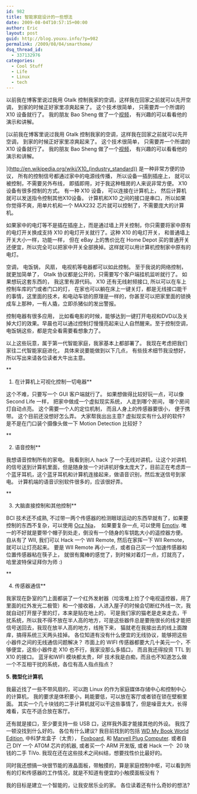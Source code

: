 ```yaml
---
id: 982
title: 智能家庭设计的一些想法
date: 2009-08-04T10:57:15+00:00
author: Eric
layout: post
guid: http://blog.youxu.info/?p=982
permalink: /2009/08/04/smarthome/
dsq_thread_id:
  - 337132976
categories:
  - Cool Stuff
  - Life
  - Linux
  - tech
---
```

以前我在博客里说过我用 Gtalk 控制我家的空调，这样我在回家之前就可以先开空调， 到家的时候正好家里凉爽起来了。 这个技术很简单， 只需要弄一个所谓的 X10 设备就行了。 我的朋友 Bao Sheng 做了一个[视频](http://forrestbao.blogspot.com/2008/09/control-your-home-appliance-thru.html)， 有兴趣的可以看看他的演示和讲解。

[以前我在博客里说过我用 Gtalk 控制我家的空调，这样我在回家之前就可以先开空调， 到家的时候正好家里凉爽起来了。 这个技术很简单， 只需要弄一个所谓的 X10 设备就行了。 我的朋友 Bao Sheng 做了一个[视频](http://forrestbao.blogspot.com/2008/09/control-your-home-appliance-thru.html)， 有兴趣的可以看看他的演示和讲解。

](http://en.wikipedia.org/wiki/X10_(industry_standard)) 是一种非常方便的协议， 所有的控制信号都通过家中的电源线传播， 所以设备一插到插座上， 就可以被控制，不需要另外布线， 即插即用，对于我这种租房的人来说非常方便。 X10 设备有很多控制的方式。 有一种 X10 设备， 可以连接在计算机上， 然后计算机就可以发送指令控制其他X10设备。 计算机和X10 之间的接口是串口，所以如果你觉得不爽，用单片机和一个 MAX232 芯片就可以控制了，不需要庞大的计算机。

如果家中的电灯等不是插在插座上，而是通过墙上开关控制，你只需要将家中原有的电灯开关换成支持 X10 的电灯开关就行了。这种 X10 的电灯开关， 和普通墙上开关大小一样，功能一样， 但在 eBay 上的售价比在 Home Depot 买的普通开关还便宜，所以完全可以把家中开关全部换掉。这样就可以用计算机控制家中原有的电灯。

空调， 电饭锅， 风扇， 电视机等电器都可以如此控制。 至于我说的网络控制，就更加简单了， Gtalk 协议都是公开的，只需要写个客户端挂机监听就行了。 如果想玩这套东西的， 我这里有源代码。 X10 还有无线射频接口, 所以可以在车上控制车库的门或者门口的灯， 在家也可以躺在床上一键关灯，都是无线接口能干的事情，这里面的技术，和电动车锁的原理是一样的，你甚至可以把家里面的锁换成车上那种，一有人撬，立即杀猪似的发出警报。

控制电器有很多应用， 比如看电影的时候，能够达到一键打开电视和DVD以及关掉大灯的效果。早晨也可以通过控制灯慢慢亮起来让人自然醒来。至于控制空调，电饭锅这些，都是完全看需要看想象力了。

以上这些玩意，属于第一代智能家庭，我家基本上都部署了。 我现在考虑把我们家往二代智能家庭进化， 具体来说要能做到以下几点， 有些技术细节我没想好， 所以写出来请各位读者大牛出主意。
  
**
  
1. 在计算机上可视化控制一切电器**

这个不难，只要写一个 GUI 客户端就行了。 如果想做得比较好玩一点，可以像  Second Life 一样， 把家中做成一个虚拟现实系统， 人走到哪个房间， 哪个房间灯自动点亮。 这个需要一个人的定位机制， 而且人身上的传感器要很小， 便于携带。 这个目前还没想好怎么弄。 大家帮我出出主意? 虚拟现实有什么好的软件? 是不是在门口装个摄像头做一下 Motion Detection 比较好？
  
**
  
2. 语音控制**

我想语音控制所有的家电。 我看到别人 hack 了一个无线对讲机，让这个对讲机的信号送到计算机里面，但是随身放一个对讲机好像太庞大了，目前正在考虑弄一个蓝牙耳机，这个蓝牙耳机和计算机连接起来，做语音识别，然后发送信号到家电。 计算机端的语音识别软件很多的，应该很好弄。
  
**
  
3. 大脑直接控制和其他控制**

BCI 技术还不成熟, 不过带一两个传感器的检测眼球运动的东西早就有了，如果要控制的东西不复杂，可以使用 [Ocz Nia](http://www.ocztechnology.com/products/ocz_peripherals/nia-neural_impulse_actuator)，  如果要复杂一点, 可以使用 [Emotiv](http://www.emotiv.com/). 唯一的不好就是要带个帽子到处走，倒没有一个随身的车钥匙大小的遥控器方便。 自从有了 WII, 我们可以 Hack 一个 WII Remote, 然后在家挥一下 WII Remote， 就可以让灯亮起来。 要是 WII Remote 再小一点，或者自己买一个加速传感器和位置传感器粘在筷子上， 就很有魔棒的感觉了，到时候对着灯一点，灯就亮了， 哈里波特保证拜你为师 :)
  
**
  
4. 传感器通信**

我家现在卧室的门上面都装了一个红外发射器（垃圾堆上捡了个电视遥控器，用了里面的红外发光二极管）和一个接收器，人进入屋子的时候会切断红外线一次，我就自动打开屋子里的灯，本来是贴在地上的， 可是我们家的猫老是走来走去，干扰系统，所以我不得不放在半人高的地方，可是这些器件总是要拖很长的线才能把信号送回去，我现在放半人高的地方，线拖下来， 猫就老在我接出去的线上面蹭痒，搞得系统三天两头挂掉。 各位知道有没有什么便宜的无线协议，能够把这些小器件之间的无线通信问题解决？ 市面上的 WIFI 传感器都要大几十美元一个，不够便宜，这些小器件走 X10 也不行，我家没那么多插口， 而且我还得投资 TTL 到 X10 的接口。 蓝牙和WIFI 模块都太贵，RF 技术我是白痴，而且也不知道怎么做一个不互相干扰的系统，各位有高人指点指点？

**5. 微型化计算机**

我最近找了一些不带风扇的，可以跑 Linux 的作为家庭媒体存储中心和控制中心的计算机， 我的要求是体积要小，耗能要低，可以放在客厅或者锁在锁在壁橱里面。 其实一个几十块钱的二手计算机就可以干这些事情了，但是噪音太大，长得难看，实在不适合放在客厅。

还有就是接口，至少要支持一些 USB 口，这样我外面才能接其他的外设。 我找了一顿没找到什么好的。 各位有什么建议? 我目前找到的包括 [WD My Book World Edition](http://www.wdc.com/en/products/products.asp?DriveID=586), 中科梦龙盒子（太贵）， [Foxboard](http://foxlx.acmesystems.it/), 和 [Marvell Plug Computer](http://www.marvell.com/products/embedded_processors/kirkwood/plugcomputer.jsp). 或者自己 DIY 一个 ATOM 芯片的机器, 或者买一个 ARM 开发版, 或者 Hack 一个  20 块钱的二手 TiVo. 我现在还在这些技术之间纠结，想要找性价比最好的。

同时我还想搞一块很节能的液晶面板，带触摸的，算是家庭控制中枢，可以看到所有的灯和传感器的工作情况，就是不知道有便宜的小触摸面板没有？

我的目标是建立一个智能的，让我安居乐业的家。 各位读着还有什么奇妙的想法?